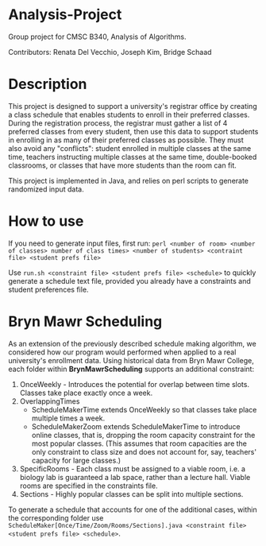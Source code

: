 # Analysis-Project
Group project for CMSC B340, Analysis of Algorithms.

Contributors: Renata Del Vecchio, Joseph Kim, Bridge Schaad

# Description
This project is designed to support a university's registrar office by creating a class schedule that enables students to enroll in their preferred classes. During the registration process, the registrar must gather a list of 4 preferred classes from every student, then use this data to support students in enrolling in as many of their preferred classes as possible. They must also avoid any "conflicts": student  enrolled in multiple classes at the same time, teachers instructing multiple classes at the same time, double-booked classrooms, or classes that have more students than the room can fit.

This project is implemented in Java, and relies on perl scripts to generate randomized input data.

# How to use
If you need to generate input files, first run: 
    `perl <number of room> <number of classes> number of class times> <number of students> <contraint file> <student prefs file>`

Use `run.sh <constraint file> <student prefs file> <schedule>` to quickly generate a schedule text file, provided you already have a constraints and student preferences file.

# Bryn Mawr Scheduling
As an extension of the previously described schedule making algorithm, we considered how our program would performed when applied to a real university's enrollment data. Using historical data from Bryn Mawr College, each folder within **BrynMawrScheduling** supports an  additional constraint:
1. OnceWeekly - Introduces the potential for overlap between time slots. Classes take place exactly once a week.
2. OverlappingTimes 
    - ScheduleMakerTime extends OnceWeekly so that classes take place multiple times a week.
    - ScheduleMakerZoom extends ScheduleMakerTime to introduce online classes, that is, dropping the room capacity constraint for the most popular classes. (This assumes that room capacities are the only constraint to class size and does not account for, say,  teachers' capacity for large classes.)
3. SpecificRooms - Each class must be assigned to a viable room, i.e. a biology lab is guaranteed a lab space, rather than a lecture hall. Viable rooms are specified in the constraints file.
4. Sections - Highly popular classes can be split into multiple sections.


To generate a schedule that accounts for one of the additional cases, within the corresponding folder use `ScheduleMaker[Once/Time/Zoom/Rooms/Sections].java <constraint file> <student prefs file> <schedule>`.
